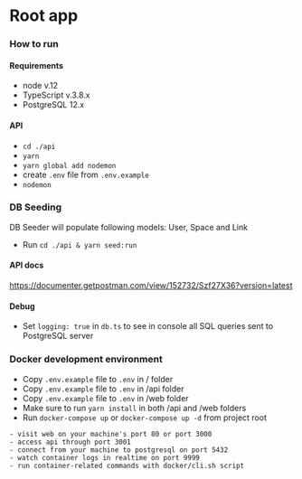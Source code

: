 # Root app

### How to run

#### Requirements
- node v.12
- TypeScript v.3.8.x
- PostgreSQL 12.x

#### API
- `cd ./api`
- `yarn`
- `yarn global add nodemon`
- create `.env` file from `.env.example`
- `nodemon`

### DB Seeding
DB Seeder will populate following models: User, Space and Link

- Run `cd ./api & yarn seed:run`

#### API docs

https://documenter.getpostman.com/view/152732/Szf27X36?version=latest

#### Debug
- Set `logging: true` in `db.ts` to see in console all SQL queries sent to PostgreSQL server

### Docker development environment

- Copy `.env.example` file to `.env` in / folder
- Copy `.env.example` file to `.env` in /api folder
- Copy `.env.example` file to `.env` in /web folder
- Make sure to run `yarn install` in both /api and /web folders
- Run `docker-compose up` or `docker-compose up -d` from project root

```
- visit web on your machine's port 80 or port 3000
- access api through port 3001
- connect from your machine to postgresql on port 5432
- watch container logs in realtime on port 9999
- run container-related commands with docker/cli.sh script
```